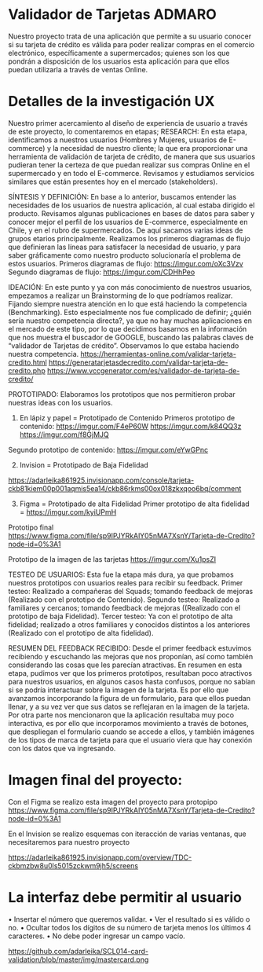 # Validador de Tarjetas ADMARO

Nuestro proyecto trata de una aplicación que permite a su usuario conocer si su tarjeta de crédito es válida para poder realizar compras en el comercio electrónico, específicamente a supermercados; quienes son los que pondrán a disposición de los usuarios esta aplicación para que ellos puedan utilizarla a través de ventas Online.



# Detalles de la investigación UX

Nuestro primer acercamiento al diseño de experiencia de usuario a través de este proyecto, lo comentaremos en etapas; 
RESEARCH: En esta etapa, identificamos a nuestros usuarios (Hombres y Mujeres, usuarios de E-commerce) y  la necesidad de nuestro cliente; la que era proporcionar una herramienta de validación de tarjeta de crédito, de manera que sus usuarios pudieran tener la certeza de que puedan realizar sus compras Online en el supermercado y en todo el  E-commerce.
Revisamos y estudiamos servicios similares que están presentes hoy en el mercado (stakeholders).

SÍNTESIS Y DEFINICIÓN: En base a lo anterior, buscamos entender las necesidades de los usuarios de nuestra aplicación, al cual estaba dirigido el producto. Revisamos algunas publicaciones en bases de datos para saber y conocer mejor el perfil de los usuarios de E-commerce, especialmente en Chile, y en el rubro de supermercados. De aquí sacamos varias ideas de grupos etarios principalmente. Realizamos los primeros diagramas de flujo que definieran las líneas para satisfacer la necesidad de usuario, y para saber gráficamente como nuestro producto solucionaría el problema de estos usuarios.
Primeros diagramas de flujo: https://imgur.com/oXc3Vzv
Segundo  diagramas de flujo:  https://imgur.com/CDHhPeo


IDEACIÓN: En este punto y ya con más conocimiento de nuestros usuarios, empezamos a realizar un Brainstorming de lo que podríamos realizar. Fijando siempre nuestra atención en lo que está haciendo la competencia (Benchmarking). Esto especialmente nos fue complicado de definir; ¿quién sería nuestro competencia directa?, ya que no hay muchas aplicaciones en el mercado de este tipo, por lo que decidimos basarnos en la información que nos muestra el buscador de GOOGLE, buscando las palabras claves de “validador de Tarjetas de crédito”. Observamos lo que estaba haciendo nuestra competencia. 
https://herramientas-online.com/validar-tarjeta-credito.html
https://generatarjetasdecredito.com/validar-tarjeta-de-credito.php
https://www.vccgenerator.com/es/validador-de-tarjeta-de-credito/

PROTOTIPADO: Elaboramos los prototipos que nos permitieron probar nuestras ideas con los usuarios.

1.	En lápiz  y papel = Prototipado de Contenido 
Primeros prototipo de contenido: https://imgur.com/F4eP60W
                                 https://imgur.com/k84QQ3z
                                 https://imgur.com/f8GjMJQ

Segundo prototipo de contenido:  https://imgur.com/eYwGPnc

2.	Invision = Prototipado de Baja Fidelidad

https://adarleika861925.invisionapp.com/console/tarjeta-ckb81kiem00p001aqmis5ea14/ckb86rkms00ox018zkxqoo6bq/comment

3.	Figma =  Prototipado de alta  Fidelidad
Primer prototipo de alta fidelidad = https://imgur.com/kyiUPmH

Prototipo  final 
https://www.figma.com/file/sp9IPJYRkAlY05nMA7XsnY/Tarjeta-de-Credito?node-id=0%3A1

Prototipo de la imagen de las tarjetas 
https://imgur.com/Xu1psZI

TESTEO DE USUARIOS: Esta fue la etapa más dura, ya que probamos nuestros prototipos con usuarios reales para recibir su feedback.
Primer testeo: Realizado a compañeras del Squads; tomando feedback de mejoras (Realizado con el prototipo  de Contenido).
Segundo testeo: Realizado a familiares y cercanos; tomando feedback de mejoras ((Realizado con el prototipo de baja Fidelidad).
Tercer testeo: Ya con el prototipo de alta fidelidad; realizado a otros familiares y conocidos distintos a los anteriores (Realizado con el prototipo de alta fidelidad).

RESUMEN DEL FEEDBACK RECIBIDO: Desde el primer feedback estuvimos recibiendo y escuchando las mejoras que nos proponían, así como también considerando las cosas que les parecían atractivas.  En resumen en esta etapa, pudimos ver que los primeros prototipos, resultaban poco atractivos para nuestros usuarios, en algunos casos hasta confusos, porque no sabían si se podría interactuar sobre la imagen de la tarjeta. Es por ello que avanzamos incorporando la figura de un formulario, para que ellos puedan llenar, y a su vez ver que sus datos se reflejaran en la imagen de la tarjeta. 
Por otra parte nos mencionaron que la aplicación  resultaba muy poco interactiva, es por ello que incorporamos movimiento a través de botones, que despliegan el formulario cuando se accede a ellos, y también imágenes de los tipos de marca de tarjeta para que el usuario viera que hay conexión con los datos que va ingresando. 

# Imagen final del proyecto:
Con el Figma se realizo esta imagen del proyecto para protopipo
https://www.figma.com/file/sp9IPJYRkAlY05nMA7XsnY/Tarjeta-de-Credito?node-id=0%3A1

En el Invision se realizo esquemas con iteracción de varias ventanas, que necesitaremos para nuestro proyecto

https://adarleika861925.invisionapp.com/overview/TDC-ckbmzbw8u0ls5015zckwm9jh5/screens

# La interfaz debe permitir al usuario 
• Insertar el número que queremos validar.
• Ver el resultado si es válido o no.
• Ocultar todos los dígitos de su número de tarjeta menos los últimos 4 caracteres.
• No debe poder ingresar un campo vacío.

https://github.com/adarleika/SCL014-card-validation/blob/master/img/mastercard.png
